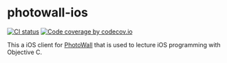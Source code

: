 # photowall-ios

[![CI status](https://travis-ci.org/dbi1463/photowall-ios.svg?branch=master)](https://travis-ci.org/dbi1463/photowall-ios.svg?branch=master)
[![Code coverage by codecov.io](https://codecov.io/github/dbi1463/photowall-ios/coverage.svg?branch=master)](https://codecov.io/github/dbi1463/photowall-ios/coverage.svg?branch=master)

This a iOS client for [PhotoWall](https://github.com/dbi1463/PhotoWall) that is used to lecture iOS programming with Objective C.
